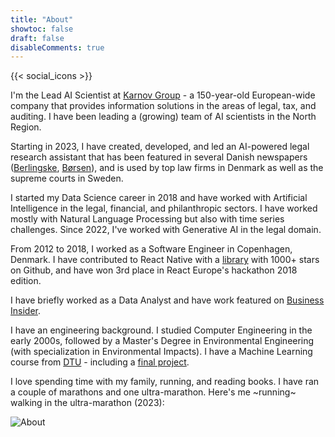 ```yaml
---
title: "About"
showtoc: false
draft: false
disableComments: true
---
```


{{< social_icons >}}


I'm the Lead AI Scientist at [Karnov Group](https://karnovgroup.com) - a 150-year-old European-wide company that provides information solutions in the areas of legal, tax, and auditing. I have been leading a (growing) team of AI scientists in the North Region.

Starting in 2023, I have created, developed, and led an AI-powered legal research assistant that has been featured in several Danish newspapers ([Berlingske](https://www.berlingske.dk/virksomheder/kunstig-intelligens-er-for-alvor-rykket-ind-paa-advokatkontoret-vi-er), [Børsen](https://borsen.dk/nyheder/tech/dansk-virksomhed-fra-1867-gar-i-offensiven-med-ai)), and is used by top law firms in Denmark as well as the supreme courts in Sweden.

I started my Data Science career in 2018 and have worked with Artificial Intelligence in the legal, financial, and philanthropic sectors. I have worked mostly with Natural Language Processing but also with time series challenges. Since 2022, I've worked with Generative AI in the legal domain.

From 2012 to 2018, I worked as a Software Engineer in Copenhagen, Denmark. I have contributed to React Native with a [library](https://github.com/pmadruga/react-native-clean-project) with 1000+ stars on Github, and have won 3rd place in React Europe's hackathon 2018 edition.

I have briefly worked as a Data Analyst and have work featured on [Business Insider](https://www.businessinsider.com/the-worlds-20-most-bike-friendly-cities-2013-4).

I have an engineering background. I studied Computer Engineering in the early 2000s, followed by a Master's Degree in Environmental Engineering (with specialization in Environmental Impacts). I have a Machine Learning course from [DTU](https://www.dtu.dk/english/continuing-education/courses/digital-competency-courses/machine-learning) - including a [final project](posts/machine-learning-heart-rate/).

I love spending time with my family, running, and reading books. I have ran a couple of marathons and one ultra-marathon. Here's me ~running~ walking in the ultra-marathon (2023):

![About](/about.jpg)
